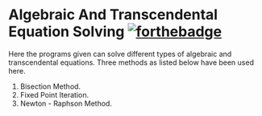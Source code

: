 # Algebraic And Transcendental Equation Solving [![forthebadge](https://forthebadge.com/images/badges/built-with-love.svg)](https://forthebadge.com)

Here the programs given can solve different types of algebraic and transcendental equations.
Three methods as listed below have been used here.
  1. Bisection Method.
  2. Fixed Point Iteration.
  3. Newton - Raphson Method.
